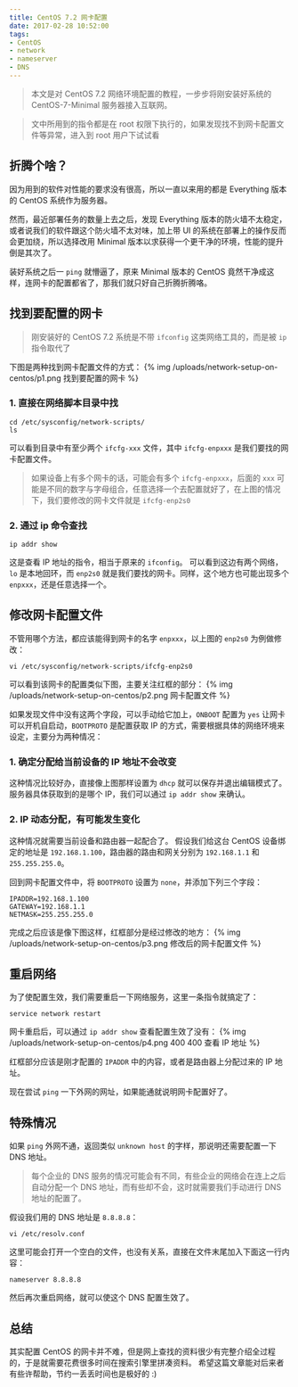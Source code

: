 ```yaml
---
title: CentOS 7.2 网卡配置
date: 2017-02-28 10:52:00
tags:
- CentOS
- network
- nameserver
- DNS
---
```


> 本文是对 CentOS 7.2 网络环境配置的教程，一步步将刚安装好系统的 CentOS-7-Minimal 服务器接入互联网。

<!-- more -->

> 文中所用到的指令都是在 root 权限下执行的，如果发现找不到网卡配置文件等异常，进入到 root 用户下试试看

## 折腾个啥？
因为用到的软件对性能的要求没有很高，所以一直以来用的都是 Everything 版本的 CentOS 系统作为服务器。

然而，最近部署任务的数量上去之后，发现 Everything 版本的防火墙不太稳定，或者说我们的软件跟这个防火墙不太对味，加上带 UI 的系统在部署上的操作反而会更加绕，所以选择改用 Minimal 版本以求获得一个更干净的环境，性能的提升倒是其次了。

装好系统之后一 `ping` 就懵逼了，原来 Minimal 版本的 CentOS 竟然干净成这样，连网卡的配置都省了，那我们就只好自己折腾折腾咯。

## 找到要配置的网卡
> 刚安装好的 CentOS 7.2 系统是不带 `ifconfig` 这类网络工具的，而是被 `ip` 指令取代了

下图是两种找到网卡配置文件的方式：
{% img /uploads/network-setup-on-centos/p1.png 找到要配置的网卡 %}

### 1. 直接在网络脚本目录中找
```
cd /etc/sysconfig/network-scripts/
ls
```
可以看到目录中有至少两个 `ifcfg-xxx` 文件，其中 `ifcfg-enpxxx` 是我们要找的网卡配置文件。
> 如果设备上有多个网卡的话，可能会有多个 `ifcfg-enpxxx`，后面的 `xxx` 可能是不同的数字与字母组合，任意选择一个去配置就好了，在上图的情况下，我们要修改的网卡文件就是 `ifcfg-enp2s0`

### 2. 通过 ip 命令查找
```
ip addr show
```
这是查看 IP 地址的指令，相当于原来的 `ifconfig`。
可以看到这边有两个网络，`lo` 是本地回环，而 `enp2s0` 就是我们要找的网卡。同样，这个地方也可能出现多个 `enpxxx`，还是任意选择一个。

## 修改网卡配置文件
不管用哪个方法，都应该能得到网卡的名字 `enpxxx`，以上图的 `enp2s0` 为例做修改：
```
vi /etc/sysconfig/network-scripts/ifcfg-enp2s0
```
可以看到该网卡的配置类似下图，主要关注红框的部分：
{% img /uploads/network-setup-on-centos/p2.png 网卡配置文件 %}

如果发现文件中没有这两个字段，可以手动给它加上，`ONBOOT` 配置为 `yes` 让网卡可以开机自启动，`BOOTPROTO` 是配置获取 IP 的方式，需要根据具体的网络环境来设定，主要分为两种情况：

### 1. 确定分配给当前设备的 IP 地址不会改变
这种情况比较好办，直接像上图那样设置为 `dhcp` 就可以保存并退出编辑模式了。服务器具体获取到的是哪个 IP，我们可以通过 `ip addr show` 来确认。

### 2. IP 动态分配，有可能发生变化
这种情况就需要当前设备和路由器一起配合了。
假设我们给这台 CentOS 设备绑定的地址是 `192.168.1.100`，路由器的路由和网关分别为 `192.168.1.1` 和 `255.255.255.0`。

回到网卡配置文件中，将 `BOOTPROTO` 设置为 `none`，并添加下列三个字段：
```
IPADDR=192.168.1.100
GATEWAY=192.168.1.1
NETMASK=255.255.255.0
```
完成之后应该是像下图这样，红框部分是经过修改的地方：
{% img /uploads/network-setup-on-centos/p3.png 修改后的网卡配置文件 %}


## 重启网络
为了使配置生效，我们需要重启一下网络服务，这里一条指令就搞定了：
```
service network restart
```

网卡重启后，可以通过 `ip addr show` 查看配置生效了没有：
{% img /uploads/network-setup-on-centos/p4.png 400 400 查看 IP 地址 %}

红框部分应该是刚才配置的 `IPADDR` 中的内容，或者是路由器上分配过来的 IP 地址。

现在尝试 `ping` 一下外网的网址，如果能通就说明网卡配置好了。

## 特殊情况
如果 `ping` 外网不通，返回类似 `unknown host` 的字样，那说明还需要配置一下 DNS 地址。

> 每个企业的 DNS 服务的情况可能会有不同，有些企业的网络会在连上之后自动分配一个 DNS 地址，而有些却不会，这时就需要我们手动进行 DNS 地址的配置了。

假设我们用的 DNS 地址是 `8.8.8.8`：
```
vi /etc/resolv.conf
```
这里可能会打开一个空白的文件，也没有关系，直接在文件末尾加入下面这一行内容：
```
nameserver 8.8.8.8
```
然后再次重启网络，就可以使这个 DNS 配置生效了。

## 总结
其实配置 CentOS 的网卡并不难，但是网上查找的资料很少有完整介绍全过程的，于是就需要花费很多时间在搜索引擎里拼凑资料。
希望这篇文章能对后来者有些许帮助，节约一丢丢时间也是极好的 :)
